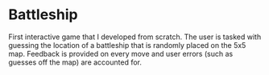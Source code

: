 # Battleship

First interactive game that I developed from scratch. The user is tasked with guessing the location of a battleship that is randomly placed on the 5x5 map. Feedback is provided on every move and user errors (such as guesses off the map) are accounted for.
